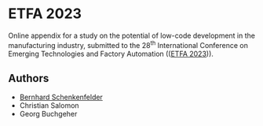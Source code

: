 # ETFA 2023
Online appendix for a study on the potential of low-code development in the manufacturing industry, submitted to the 28<sup>th</sup> International Conference on Emerging Technologies and Factory Automation (([ETFA 2023](https://2023.ieee-etfa.org/))).

## Authors
- [Bernhard Schenkenfelder](https://github.com/bernland)
- Christian Salomon
- Georg Buchgeher

